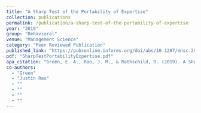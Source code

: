 ```yaml
---
title: "A Sharp Test of the Portability of Expertise"
collection: publications
permalink: /publication/a-sharp-test-of-the-portability-of-expertise
year: "2019"
group: "Behavioral"
venue: "Management Science"
category: "Peer Reviewed Publication"
published_link: "https://pubsonline.informs.org/doi/abs/10.1287/mnsc.2018.3063"
pdf: "SharpTestPortabilityExpertise.pdf"
apa_citation: "Green, E. A., Rao, J. M., & Rothschild, D. (2019). A Sharp Test of the Portability of Expertise. Management Science, 65(6), 2820-2831. https://doi.org/10.1287/mnsc.2018.3063"
co-authors:
  - "Green"
  - "Justin Rao"
  - ""
  - ""
  - ""
  - ""
---
```

